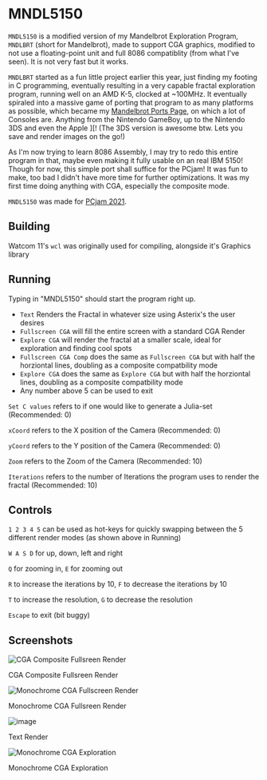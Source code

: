 MNDL5150
=======

`MNDL5150` is a modified version of my Mandelbrot Exploration Program, `MNDLBRT` (short for Mandelbrot), made to support CGA graphics, modified to not use a floating-point unit and full 8086 compatiblity (from what I've seen).
It is not very fast but it works. 

`MNDLBRT` started as a fun little project earlier this year, just finding my footing in C programming, eventually resulting in a very capable fractal exploration program, running well on an AMD K-5, clocked at ~100MHz. It eventually spiraled into a massive game of porting that program to as many platforms as possible, which became my [Mandelbrot Ports Page](https://pixelbrush.dev/apps/mandelbrotPorts), on which a lot of Consoles are. Anything from the Nintendo GameBoy, up to the Nintendo 3DS and even the Apple ]\[! (The 3DS version is awesome btw. Lets you save and render images on the go!)

As I'm now trying to learn 8086 Assembly, I may try to redo this entire program in that, maybe even making it fully usable on an real IBM 5150! Though for now, this simple port shall suffice for the PCjam! It was fun to make, too bad I didn't have more time for further optimizations. It was my first time doing anything with CGA, especially the composite mode.

`MNDL5150` was made for
[PCjam 2021](https://pcjam.gitlab.io/).

Building
--------

Watcom 11's `wcl` was originally used for compiling, alongside it's Graphics library
 
Running
--------

Typing in "MNDL5150" should start the program right up.
- `Text` Renders the Fractal in whatever size using Asterix's the user desires
- `Fullscreen CGA` will fill the entire screen with a standard CGA Render
- `Explore CGA` will render the fractal at a smaller scale, ideal for exploration and finding cool spots
- `Fullscreen CGA Comp` does the same as `Fullscreen CGA` but with half the horziontal lines, doubling as a composite compatbility mode
- `Explore CGA` does the same as `Explore CGA` but with half the horziontal lines, doubling as a composite compatbility mode
- Any number above 5 can be used to exit

`Set C values` refers to if one would like to generate a Julia-set (Recommended: 0)

`xCoord` refers to the X position of the Camera (Recommended: 0)

`yCoord` refers to the Y position of the Camera (Recommended: 0)

`Zoom` refers to the Zoom of the Camera (Recommended: 10)

`Iterations` refers to the number of Iterations the program uses to render the fractal (Recommended: 10)
 
Controls
--------
`1 2 3 4 5` can be used as hot-keys for quickly swapping between the 5 different render modes (as shown above in Running)

`W A S D` for up, down, left and right

`Q` for zooming in, `E` for zooming out

`R` to increase the iterations by 10, `F` to decrease the iterations by 10

`T` to increase the resolution, `G` to decrease the resolution

`Escape` to exit (bit buggy)


Screenshots
-----------
 
![CGA Composite Fullsreen Render](https://user-images.githubusercontent.com/23031327/128101170-d4aaca9b-ab67-44da-86e7-68068ef9ce11.png)

CGA Composite Fullsreen Render

![Monochrome CGA Fullscreen Render](https://user-images.githubusercontent.com/23031327/128098333-7d350d5f-46dd-4c9c-a4ad-ddf16886f3bf.png)
 
Monochrome CGA Fullsreen Render

![image](https://user-images.githubusercontent.com/23031327/128100980-ab3f0c6f-1c55-443f-93f1-0c1fd5e0967f.png)

Text Render

![Monochrome CGA Exploration](https://user-images.githubusercontent.com/23031327/128100631-f064fbfd-31ed-4ddf-83c6-191aa3802151.png)

Monochrome CGA Exploration
